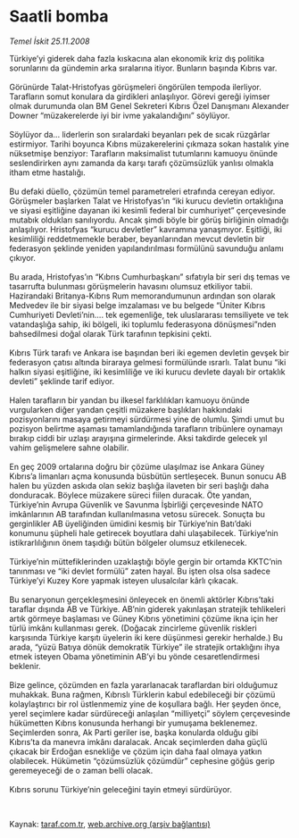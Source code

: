 # Saatli bomba

*Temel İskit 25.11.2008*

<div class="taraf_structure_2col_1zq">
<div class="margen_n">



 <p>Türkiye’yi giderek daha fazla kıskacına alan ekonomik kriz dış politika sorunlarını da gündemin arka sıralarına itiyor. Bunların başında Kıbrıs var. <br/><br/>Görünürde Talat-Hristofyas görüşmeleri öngörülen tempoda ilerliyor. Tarafların somut konulara da girdikleri anlaşılıyor. Görevi gereği iyimser olmak durumunda olan BM Genel Sekreteri Kıbrıs Özel Danışmanı Alexander Downer “müzakerelerde iyi bir ivme yakalandığını” söylüyor. <br/><br/>Söylüyor da... liderlerin son sıralardaki beyanları pek de sıcak rüzgârlar estirmiyor. Tarihi boyunca Kıbrıs müzakerelerini çıkmaza sokan hastalık yine nüksetmişe benziyor: Tarafların maksimalist tutumlarını kamuoyu önünde seslendirirken aynı zamanda da karşı tarafı çözümsüzlük yanlısı olmakla itham etme hastalığı. <br/><br/>Bu defaki düello, çözümün temel parametreleri etrafında cereyan ediyor. Görüşmeler başlarken Talat ve Hristofyas’ın “iki kurucu devletin ortaklığına ve siyasi eşitliğine dayanan iki kesimli federal bir cumhuriyet” çerçevesinde mutabık oldukları sanılıyordu. Ancak şimdi böyle bir görüş birliğinin olmadığı anlaşılıyor. Hristofyas “kurucu devletler” kavramına yanaşmıyor. Eşitliği, iki kesimliliği reddetmemekle beraber, beyanlarından mevcut devletin bir federasyon şeklinde yeniden yapılandırılması formülünü savunduğu anlamı çıkıyor. <br/><br/>Bu arada, Hristofyas’ın “Kıbrıs Cumhurbaşkanı” sıfatıyla bir seri dış temas ve tasarrufta bulunması görüşmelerin havasını olumsuz etkiliyor tabii. Hazirandaki Britanya-Kıbrıs Rum memorandumunun ardından son olarak Medvedev ile bir siyasi belge imzalaması ve bu belgede “Üniter Kıbrıs Cumhuriyeti Devleti’nin.... tek egemenliğe, tek uluslararası temsiliyete ve tek vatandaşlığa sahip, iki bölgeli, iki toplumlu federasyona dönüşmesi”nden bahsedilmesi doğal olarak Türk tarafının tepkisini çekti. <br/><br/>Kıbrıs Türk tarafı ve Ankara ise başından beri iki egemen devletin gevşek bir federasyon çatısı altında biraraya gelmesi formülünde ısrarlı. Talat bunu “iki halkın siyasi eşitliğine, iki kesimliliğe ve iki kurucu devlete dayalı bir ortaklık devleti” şeklinde tarif ediyor. <br/><br/>Halen tarafların bir yandan bu ilkesel farklılıkları kamuoyu önünde vurgularken diğer yandan çeşitli müzakere başlıkları hakkındaki pozisyonlarını masaya getirmeyi sürdürmesi yine de olumlu. Şimdi umut bu pozisyon belirtme aşaması tamamlandığında tarafların tribünlere oynamayı bırakıp ciddi bir uzlaşı arayışına girmelerinde. Aksi takdirde gelecek yıl vahim gelişmelere sahne olabilir. <br/><br/>En geç 2009 ortalarına doğru bir çözüme ulaşılmaz ise Ankara Güney Kıbrıs’a limanları açma konusunda büsbütün sertleşecek. Bunun sonucu AB halen bu yüzden askıda olan sekiz başlığa ilaveten bir seri başlığı daha donduracak. Böylece müzakere süreci fiilen duracak. Öte yandan, Türkiye’nin Avrupa Güvenlik ve Savunma İşbirliği çerçevesinde NATO imkânlarının AB tarafından kullanılmasına vetosu sürecek. Sonuçta bu gerginlikler AB üyeliğinden ümidini kesmiş bir Türkiye’nin Batı’daki konumunu şüpheli hale getirecek boyutlara dahi ulaşabilecek. Türkiye’nin istikrarlılığının önem taşıdığı bütün bölgeler olumsuz etkilenecek. <br/><br/>Türkiye’nin müttefiklerinden uzaklaştığı böyle gergin bir ortamda KKTC’nin tanınması ve “iki devlet formülü” zaten hayal. Bu işten olsa olsa sadece Türkiye’yi Kuzey Kore yapmak isteyen ulusalcılar kârlı çıkacak. <br/><br/>Bu senaryonun gerçekleşmesini önleyecek en önemli aktörler Kıbrıs’taki taraflar dışında AB ve Türkiye. AB’nin giderek yakınlaşan stratejik tehlikeleri artık görmeye başlaması ve Güney Kıbrıs yönetimini çözüme ikna için her türlü imkânı kullanması gerek. (Doğacak zincirleme güvenlik riskleri karşısında Türkiye karşıtı üyelerin iki kere düşünmesi gerekir herhalde.) Bu arada, “yüzü Batıya dönük demokratik Türkiye” ile stratejik ortaklığını ihya etmek isteyen Obama yönetiminin AB’yi bu yönde cesaretlendirmesi beklenir. <br/><br/>Bize gelince, çözümden en fazla yararlanacak taraflardan biri olduğumuz muhakkak. Buna rağmen, Kıbrıslı Türklerin kabul edebileceği bir çözümü kolaylaştırıcı bir rol üstlenmemiz yine de koşullara bağlı. Her şeyden önce, yerel seçimlere kadar sürdüreceği anlaşılan “milliyetçi” söylem çerçevesinde hükümetten Kıbrıs konusunda herhangi bir yumuşama beklenemez. Seçimlerden sonra, Ak Parti geriler ise, başka konularda olduğu gibi Kıbrıs’ta da manevra imkânı daralacak. Ancak seçimlerden daha güçlü çıkacak bir Erdoğan esnekliğe ve çözüm için daha faal olmaya yatkın olabilecek. Hükümetin “çözümsüzlük çözümdür” cephesine göğüs gerip geremeyeceği de o zaman belli olacak. <br/><br/>Kıbrıs sorunu Türkiye’nin geleceğini tayin etmeyi sürdürüyor.</p>

<br/>


<div id="taraf_not">
</div>

</div>


</div>

Kaynak: [taraf.com.tr](http://taraf.com.tr:80/makale/2820.htm), [web.archive.org (arşiv bağlantısı)](http://web.archive.org/web/20090331215018/http://taraf.com.tr:80/makale/2820.htm)
